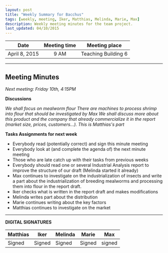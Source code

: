 ```yaml
---
layout: post
title: "Weekly Summary for Bacchus"
tags: [weekly, meeting, Iker, Matthias, Melinda, Marie, Max]
description: Weekly meeting minutes for the team project.
last_updated: 04/10/2015
---
```


|**Date** |**Meeting time**|**Meeting place**
| ------------- |:----------------:|:-------:
|April 8, 2015| 9 AM | Teaching Building 6

----------

Meeting Minutes
------
*Next meeting:  Friday 10th, 4:15PM*

**Discussions**

*We shall focus on mealworm flour*
*There are machines to process shrimp into flour that should be investigated by Max*
*We shall discuss more about this product and the company that already commercialize it in the report (market size, prices, customers...). This is Matthias's part*

**Tasks Assignments for next week**
* Everybody read (potentially correct) and sign this minute meeting
* Everybody look at (and complete the agenda of) the next minute meeting
* Those who are late catch up with their tasks from previous weeks
* Everybody should read one or several Industrial Analysis report to improve the structure of our draft (Melinda started it already)
* Max continues to investigate on the industrialization of insects and write a part about the industrialization of breeding mealworms and processing them into flour in the report draft.
* Iker checks what is written in the report draft and makes modifications
* Melinda writes part about the distribution
* Marie continues writing about the key factors
* Matthias continues to investigate on the market
----------

**DIGITAL SIGNATURES**

|**Matthias** |**Iker**|**Melinda**|**Marie**|**Max**|
|----------------|----------------|----------------|----------------|----------------|
| Signed |Signed|Signed |Signed |signed |

